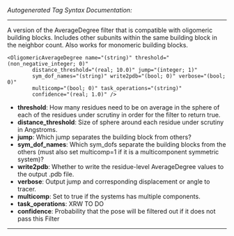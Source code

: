 _Autogenerated Tag Syntax Documentation:_

---
A version of the AverageDegree filter that is compatible with oligomeric building blocks. Includes other subunits within the same building block in the neighbor count. Also works for monomeric building blocks.

```
<OligomericAverageDegree name="(string)" threshold="(non_negative_integer; 0)"
        distance_threshold="(real; 10.0)" jump="(integer; 1)"
        sym_dof_names="(string)" write2pdb="(bool; 0)" verbose="(bool; 0)"
        multicomp="(bool; 0)" task_operations="(string)"
        confidence="(real; 1.0)" />
```

-   **threshold**: How many residues need to be on average in the sphere of each of the residues under scrutiny in order for the filter to return true.
-   **distance_threshold**: Size of sphere around each residue under scrutiny in Angstroms.
-   **jump**: Which jump separates the building block from others?
-   **sym_dof_names**: Which sym_dofs separate the building blocks from the others (must also set multicomp=1 if it is a multicomponent symmetric system)?
-   **write2pdb**: Whether to write the residue-level AverageDegree values to the output .pdb file.
-   **verbose**: Output jump and corresponding displacement or angle to tracer.
-   **multicomp**: Set to true if the systems has multiple components.
-   **task_operations**: XRW TO DO
-   **confidence**: Probability that the pose will be filtered out if it does not pass this Filter

---
